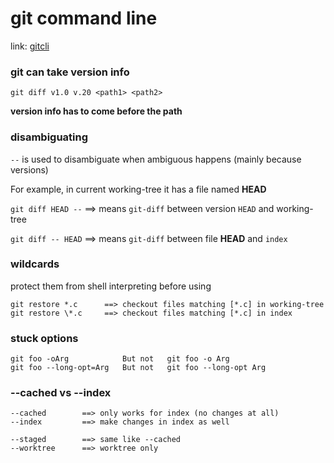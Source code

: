 ---
---

# git command line

link: [gitcli](https://git-scm.com/docs/gitcli)


### git can take version info

```
git diff v1.0 v.20 <path1> <path2>
```

**version info has to come before the path**


### disambiguating

`--` is used to disambiguate when ambiguous happens (mainly because versions)

For example, in current working-tree it has a file named **HEAD**

`git diff HEAD --`   ==>   means `git-diff` between version `HEAD` and working-tree

`git diff -- HEAD`   ==>   means `git-diff` between file **HEAD** and `index`


### wildcards

protect them from shell interpreting before using

```
git restore *.c      ==> checkout files matching [*.c] in working-tree
git restore \*.c     ==> checkout files matching [*.c] in index
```


### stuck options

```
git foo -oArg            But not   git foo -o Arg
git foo --long-opt=Arg   But not   git foo --long-opt Arg
```


### --cached vs --index

```
--cached        ==> only works for index (no changes at all)
--index         ==> make changes in index as well

--staged        ==> same like --cached
--worktree      ==> worktree only
```